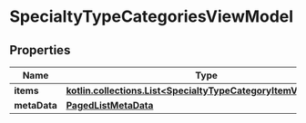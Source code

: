 
# SpecialtyTypeCategoriesViewModel

## Properties
Name | Type | Description | Notes
------------ | ------------- | ------------- | -------------
**items** | [**kotlin.collections.List&lt;SpecialtyTypeCategoryItemViewModel&gt;**](SpecialtyTypeCategoryItemViewModel.md) |  |  [optional]
**metaData** | [**PagedListMetaData**](PagedListMetaData.md) |  |  [optional]



